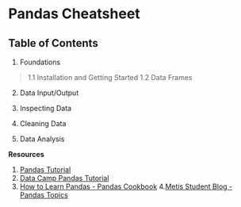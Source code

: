 # Pandas Cheatsheet

## Table of Contents
1. Foundations
> 1.1 Installation and Getting Started
> 1.2 Data Frames

2. Data Input/Output

3. Inspecting Data 

4. Cleaning Data

5. Data Analysis




**Resources**
1. [Pandas Tutorial](https://www.kaggle.com/rudymizrahi/break-into-data-science-01-pandas-tutorial)
2. [Data Camp Pandas Tutorial](https://www.datacamp.com/community/tutorials/pandas-tutorial-dataframe-python)
3. [How to Learn Pandas - Pandas Cookbook](https://medium.com/dunder-data/how-to-learn-pandas-108905ab4955)
4.[Metis Student Blog - Pandas Topics](https://medium.com/@djmorcode/a-prospective-data-scientist-my-first-week-at-metis-2a8526822750)
